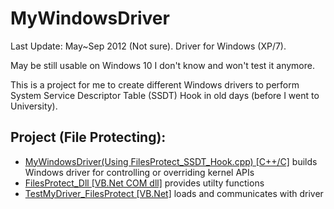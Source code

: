 # MyWindowsDriver
Last Update: May~Sep 2012 (Not sure). Driver for Windows (XP/7).

May be still usable on Windows 10 I don't know and won't test it anymore.

This is a project for me to create different Windows drivers to perform System Service Descriptor Table (SSDT) Hook in old days (before I went to University).

## Project (File Protecting):  
- [MyWindowsDriver(Using FilesProtect_SSDT_Hook.cpp) [C++/C]](https://github.com/chunkitmax/MyWindowsDriver) builds Windows driver for controlling or overriding kernel APIs
- [FilesProtect_Dll [VB.Net COM dll]](https://github.com/chunkitmax/TestMyDriver_FilesProtect) provides utilty functions
- [TestMyDriver_FilesProtect [VB.Net]](https://github.com/chunkitmax/TestMyDriver_FilesProtect) loads and communicates with driver